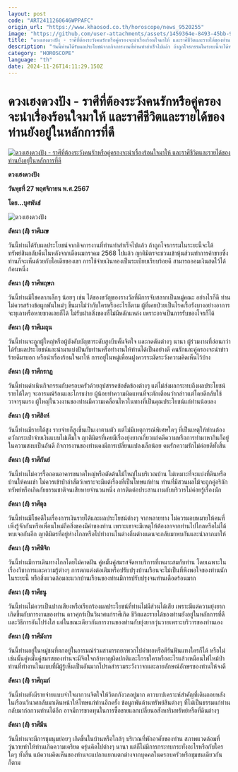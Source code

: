 ```yaml
---
layout: post
code: "ART2411260646WPPAFC"
origin_url: "https://www.khaosod.co.th/horoscope/news_9520255"
image: "https://github.com/user-attachments/assets/1459364e-8493-45bb-9c26-d115da48c748"
title: "ดวงเฮงดวงปัง - ราศีที่ต้องระวังคนรักหรือคู่ครองจะนำเรื่องร้อนใจมาให้ และราศีชีวิตและรายได้ของท่านยังอยู่ในหลักการที่ดี"
description: "วันนี้ท่านได้รับผลประโยชน์จากกิจการงานที่ท่านทำสำเร็จไปแล้ว ถ้าถูกโจรกรรมในระยะนี้จะได้ทรัพย์สินกลับคืนในหลังจากเดือนมกราคม 2568 ไปแล้ว"
category: "HOROSCOPE"
language: "th"
date: 2024-11-26T14:11:29.150Z
---
```


# ดวงเฮงดวงปัง - ราศีที่ต้องระวังคนรักหรือคู่ครองจะนำเรื่องร้อนใจมาให้ และราศีชีวิตและรายได้ของท่านยังอยู่ในหลักการที่ดี

[![ดวงเฮงดวงปัง - ราศีที่ต้องระวังคนรักหรือคู่ครองจะนำเรื่องร้อนใจมาให้ และราศีชีวิตและรายได้ของท่านยังอยู่ในหลักการที่ดี](https://www.khaosod.co.th/wpapp/uploads/2024/11/1-วันพุธ.jpg "ดวงเฮงดวงปัง - ราศีที่ต้องระวังคนรักหรือคู่ครองจะนำเรื่องร้อนใจมาให้ และราศีชีวิตและรายได้ของท่านยังอยู่ในหลักการที่ดี")](https://www.khaosod.co.th/wpapp/uploads/2024/11/1-วันพุธ.jpg)

**ดวงเฮงดวงปัง**

**วันพุธที่ 27 พฤศจิกายน พ.ศ.2567**

**โดย…บุศพันธ์**

![ดวงเฮงดวงปัง](https://www.khaosod.co.th/wpapp/uploads/2024/11/2-วันพุธ.jpg)

**ลัคนา (ลั) ราศีเมษ**

วันนี้ท่านได้รับผลประโยชน์จากกิจการงานที่ท่านทำสำเร็จไปแล้ว ถ้าถูกโจรกรรมในระยะนี้จะได้ทรัพย์สินกลับคืนในหลังจากเดือนมกราคม 2568 ไปแล้ว ญาติมิตรจะชวนเข้าหุ้นส่วนทำการค้าขายซึ่งท่านก็จะเห็นด้วยกับไอเดียของเขา การใช้จ่ายเงินทองเป็นระเบียบเรียบร้อยดี สามารถออมเงินสดไว้ได้ก้อนหนึ่ง

**ลัคนา (ลั) ราศีพฤษภ**

วันนี้ท่านมีโชคลาภเล็กๆ น้อยๆ เช่น ได้ของขวัญของรางวัลที่มีการจับสลากเป็นหมู่คณะ อย่างไรก็ดี ท่านไม่ควรสร้างข้อผูกพันใหม่ๆ ขึ้นมาไม่ว่ากับใครหรืออะไรก็ตาม ผู้ที่เคยป่วยเป็นโรคเรื้อรังบางอย่างอาการจะทุเลาหรือหายขาดเลยก็ได้ ไม่รับฝากสิ่งของที่ไม่มีหลักแหล่ง เพราะอาจเป็นการรับของโจรก็ได้

**ลัคนา (ลั) ราศีเมถุน**

วันนี้ท่านจะถูกผู้ใหญ่หรือผู้บังคับบัญชาระดับสูงบีบคั้นจิตใจ และกดดันต่างๆ นานา ผู้ร่วมงานที่อ่อนกว่าได้รับผลประโยชน์และนำมาแบ่งปันกับท่านหรือทำงานให้ท่านได้เป็นอย่างดี คนรักและคู่ครองจะนำข่าวร้ายดีมาบอก หรือนำเรื่องร้อนใจมาให้ การอยู่ในหมู่เพื่อนฝูงควรระมัดระวังความคิดเห็นไว้บ้าง

**ลัคนา (ลั) ราศีกรกฎ**

วันนี้ท่านดำเนินกิจกรรมกับครอบครัวด้วยอุปสรรคข้อขัดข้องต่างๆ แต่ไม่ส่งผลกระทบถึงผลประโยชน์รายได้ใดๆ จะอารมณ์ร้อนและโกรธง่าย ผู้น้อยทำความผิดแทนที่จะตักเตือนว่ากล่าวแต่โดยดีกลับใช้วาจารุนแรง ผู้ใหญ่ในวงงานของท่านมีความเคลื่อนไหวในทางที่เป็นคุณประโยชน์แก่ท่านน้อยลง

**ลัคนา (ลั) ราศีสิงห์**

วันนี้ท่านมีรายได้สูง รายจ่ายก็สูงขึ้นเป็นเงาตามตัว แต่ไม่มีเหตุการณ์พิเศษใดๆ ที่เป็นเหตุให้ท่านต้องควักกระเป๋าจ่ายเงินแบบไม่เต็มใจ ญาติมิตรที่เคยมีเรื่องยุ่งยากเกี่ยวแก่คดีความหรือการทำมาหากินก็อยู่ในความสงบเป็นอันดี กิจการงานของท่านคงมีการเปลี่ยนแปลงเล็กน้อย คนรักความรักไม่ค่อยดีทั้งสิ้น

**ลัคนา (ลั) ราศีกันย์**

วันนี้ท่านไม่ควรรื้อถอนอาคารขนาดใหญ่หรือตัดต้นไม้ใหญ่ในบริเวณบ้าน ไม่เหมาะที่จะแบ่งที่ดินหรือบ้านให้คนเช่า ไม่ควรเข้าป่าล่าสัตว์เพราะจะมีแต่เรื่องที่เป็นโทษแก่ท่าน ท่านที่มีสวนผลไม้จะถูกคู่อริลักทรัพย์หรือเกิดภัยธรรมชาติจนเสียหายจำนวนหนึ่ง การติดต่อประสานงานกับบริวารไม่ค่อยรู้เรื่องนัก

**ลัคนา (ลั) ราศีตุล**

วันนี้ท่านมีโชคดีในเรื่องการเงินรายได้และผลประโยชน์ต่างๆ จากหลายทาง ไม่ควรมอบหมายให้คนที่เพิ่งรู้จักกันหรือเพื่อนใหม่ถือสิ่งของมีค่าของท่าน เพราะเขาจะมีเหตุให้ต้องลาจากท่านไปไกลหรือไม่ได้พบเจอกันอีก ญาติมิตรที่อยู่ห่างไกลหรือไปทำงานในต่างถิ่นต่างแดนจะกลับมาพบกันและนำลาภมาให้

**ลัคนา (ลั) ราศีพิจิก**

วันนี้ท่านมีการเดินทางไกลโดยไม่คาดฝัน คู่หมั้นคู่สมรสจัดหาบริการที่เหมาะสมกับท่าน โดยเฉพาะในเรื่องวิชาการและความรู้ต่างๆ การตกแต่งต่อเติมหรือปรับปรุงบ้านเรือนจะไม่เป็นที่พึงพอใจของท่านนักในระยะนี้ หรือสิ่งแวดล้อมละแวกบ้านเรือนของท่านมีการปรับปรุงจนท่านเดือดร้อนมาก

**ลัคนา (ลั) ราศีธนู**

วันนี้ท่านไม่ควรเป็นปากเสียงหรือเรียกร้องผลประโยชน์ที่ท่านไม่มีส่วนได้เสีย เพราะมีแต่ความยุ่งยากเกิดขึ้นกับการงานของท่าน ดาวศุกร์เป็นวินาศแก่ราศีเกิด ชีวิตและรายได้ของท่านยังอยู่ในหลักการที่ดีและวิธีการอันโปร่งใส แต่ในขณะเดียวกันการงานของท่านกับยุ่งยากวุ่นวายเพราะบริวารของท่านเอง

**ลัคนา (ลั) ราศีมังกร**

วันนี้ท่านอยู่ในหมู่ชนที่ตกอยู่ในอารมณ์ร่วมสามารถยกพวกไปด่าทอหรือตีรันฟันแทงใครก็ได้ หรือไม่เช่นนั้นคู่หมั้นคู่สมรสของท่านจะมีจิตใจกล้าหาญผิดปกติและโกรธใครหรืออะไรแล้วเหมือนไฟไหม้ป่า ท่านที่ทำงานในแบบที่มีผู้รู้เห็นเป็นอันมากโปรดสำรวมระวังวาจาและลายลักษณ์อักษรของท่านให้จงดี

**ลัคนา (ลั) ราศีกุมภ์**

วันนี้ท่านยังมีรายจ่ายแบบจำใจมากวนจิตใจให้วิตกกังวลอยู่มาก ดาวบาปเคราะห์สำคัญที่เดินถอยหลังในเรือนวินาศกลับมาเดินหน้าให้โทษแก่ท่านอีกครั้ง ข้อผูกพันด้านทรัพย์สินต่างๆ ที่ไม่เป็นธรรมแก่ท่านกลับมาก่อกวนท่านได้อีก อาจมีการขาดทุนในการซื้อขายแลกเปลี่ยนอสังหาริมทรัพย์หรือที่ดินต่างๆ

**ลัคนา (ลั) ราศีมีน**

วันนี้ท่านจะมีการชุมนุมย่อยๆ เกิดขึ้นในบ้านหรือใกล้ๆ บริเวณที่พักอาศัยของท่าน สภาพแวดล้อมที่วุ่นวายทำให้ท่านเกิดความเครียด ครุ่นคิดไปต่างๆ นานา แต่ก็ไม่มีการกระทบกระทั่งอะไรหรือกับใครใดๆ ทั้งสิ้น แม้ความคิดเห็นของท่านจะแปลกแยกแตกต่างจากบุคคลในครอบครัวหรือชุมชนเดียวกันก็ตาม